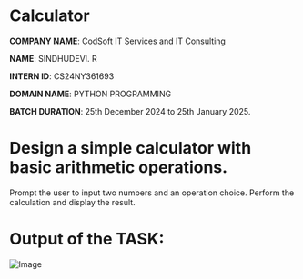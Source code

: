 # Calculator

**COMPANY NAME**: CodSoft IT Services and IT Consulting

**NAME**: SINDHUDEVI. R

**INTERN ID**: CS24NY361693

**DOMAIN NAME**: PYTHON PROGRAMMING

**BATCH DURATION**: 25th December 2024 to 25th January 2025.

# Design a simple calculator with basic arithmetic operations.
Prompt the user to input two numbers and an operation choice.
Perform the calculation and display the result.

# Output of the TASK:

![Image](https://github.com/user-attachments/assets/63f0adc4-ca01-4d6f-8033-2c35fc971ff9)
